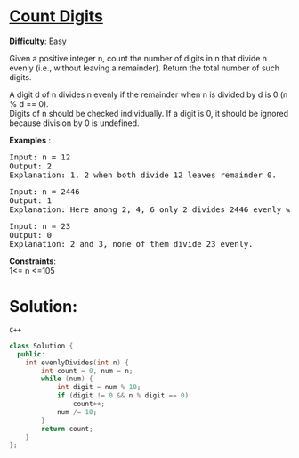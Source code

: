 # [Count Digits](https://www.geeksforgeeks.org/problems/count-digits5716/1)  
**Difficulty**: Easy  

Given a positive integer n, count the number of digits in n that divide n evenly (i.e., without leaving a remainder). Return the total number of such digits.  

A digit d of n divides n evenly if the remainder when n is divided by d is 0 (n % d == 0).  
Digits of n should be checked individually. If a digit is 0, it should be ignored because division by 0 is undefined.  

**Examples** :  
<pre>
Input: n = 12
Output: 2
Explanation: 1, 2 when both divide 12 leaves remainder 0.
</pre>
<pre>
Input: n = 2446
Output: 1
Explanation: Here among 2, 4, 6 only 2 divides 2446 evenly while 4 and 6 do not.
</pre>
<pre>
Input: n = 23
Output: 0
Explanation: 2 and 3, none of them divide 23 evenly.
</pre>

**Constraints**:  
1<= n <=105  

# Solution:  
  `C++`

```cpp
class Solution {
  public:
    int evenlyDivides(int n) {
        int count = 0, num = n;
        while (num) {
            int digit = num % 10;
            if (digit != 0 && n % digit == 0)
                count++;
            num /= 10;
        }
        return count;
    }
};
```
